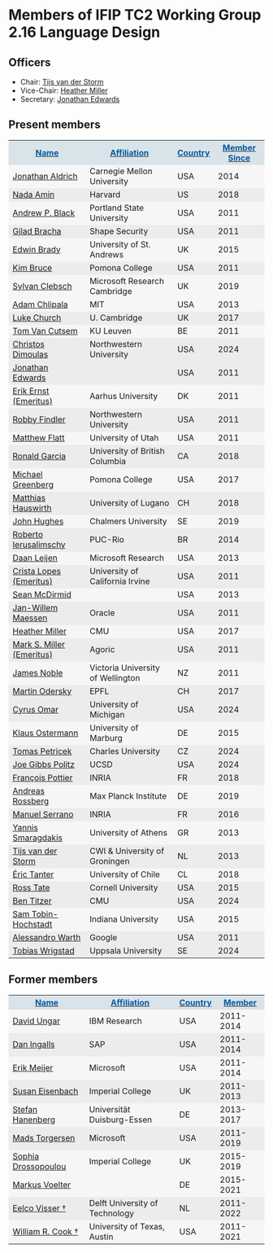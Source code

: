 # Members of IFIP TC2 Working Group 2.16 Language Design

## Officers

- Chair: [Tijs van der Storm](http://homepages.cwi.nl/~storm/)
- Vice-Chair: [Heather Miller](http://heather.miller.am/)
- Secretary: [Jonathan Edwards](http://alarmingdevelopment.org/)


## Present members

<table border="0" cellspacing="0" cellpadding="5">

<tr><th class="twikiFirstCol" bgcolor="#d9e3ea"><a href="GroupMembers661c.html?sortcol=0&amp;table=1&amp;up=0#sorted_table" title="Sort by this column"><font color="#005aa0"> Name</font></a> </th><th bgcolor="#d9e3ea"><a href="GroupMembers90c9.html?sortcol=1&amp;table=1&amp;up=0#sorted_table" title="Sort by this column"><font color="#005aa0"> Affiliation</font></a> </th><th bgcolor="#d9e3ea"><a href="GroupMembers0c2d.html?sortcol=2&amp;table=1&amp;up=0#sorted_table" title="Sort by this column"><font color="#005aa0"> Country</font></a> </th><th bgcolor="#d9e3ea"><a href="GroupMembers43a5.html?sortcol=3&amp;table=1&amp;up=0#sorted_table" title="Sort by this column"><font color="#005aa0"> Member Since</font></a> </th></tr>

<tr><td class="twikiFirstCol" bgcolor="#f6f6f6"> <a href="http://www.cs.cmu.edu/~./aldrich/" target="_top">Jonathan Aldrich</a> </td><td bgcolor="#f6f6f6"> Carnegie Mellon University </td><td bgcolor="#f6f6f6"> USA </td><td bgcolor="#f6f6f6"> 2014 </td></tr>
<tr><td class="twikiFirstCol" bgcolor="#ececec"> <a href="http://namin.org/" target="_top">Nada Amin</a> </td><td bgcolor="#ececec"> Harvard </td><td bgcolor="#ececec"> US </td><td bgcolor="#ececec"> 2018 </td></tr>
<tr><td class="twikiFirstCol" bgcolor="#f6f6f6"> <a href="http://www.cs.pdx.edu/~black" target="_top">Andrew P. Black</a> </td><td bgcolor="#f6f6f6"> Portland State University </td><td bgcolor="#f6f6f6"> USA </td><td bgcolor="#f6f6f6"> 2011 </td></tr>
<tr><td class="twikiFirstCol" bgcolor="#ececec"> <a href="http://bracha.org/Site/Home.html" target="_top">Gilad Bracha</a> </td><td bgcolor="#ececec"> Shape Security </td><td bgcolor="#ececec"> USA </td><td bgcolor="#ececec"> 2011 </td></tr>
<tr><td class="twikiFirstCol" bgcolor="#f6f6f6"> <a href="https://edwinb.wordpress.com/" target="_top">Edwin Brady</a> </td><td bgcolor="#f6f6f6"> University of St. Andrews </td><td bgcolor="#f6f6f6"> UK </td><td bgcolor="#f6f6f6"> 2015 </td></tr>
<tr><td class="twikiFirstCol" bgcolor="#ececec"> <a href="http://www.cs.pomona.edu/~kim" target="_top">Kim Bruce</a> </td><td bgcolor="#ececec"> Pomona College </td><td bgcolor="#ececec"> USA </td><td bgcolor="#ececec"> 2011 </td></tr>
<tr><td class="twikiFirstCol" bgcolor="#f6f6f6"> <a href="https://www.ponylang.io/" target="_top">Sylvan Clebsch</a> </td><td bgcolor="#f6f6f6"> Microsoft Research Cambridge </td><td bgcolor="#f6f6f6"> UK </td><td bgcolor="#f6f6f6"> 2019 </td></tr>
<tr><td class="twikiFirstCol" bgcolor="#f6f6f6"> <a href="http://adam.chlipala.net/" target="_top">Adam Chlipala</a> </td><td bgcolor="#f6f6f6"> MIT </td><td bgcolor="#f6f6f6"> USA </td><td bgcolor="#f6f6f6"> 2013 </td></tr>
<tr><td class="twikiFirstCol" bgcolor="#ececec"> <a href="https://lukechurchnet.appspot.com/" target="_top">Luke Church</a> </td><td bgcolor="#ececec"> U. Cambridge </td><td bgcolor="#ececec"> UK </td><td bgcolor="#ececec"> 2017 </td></tr>
<tr><td class="twikiFirstCol" bgcolor="#f6f6f6"> <a class="twikiLink" href="TomVanCutsem.html">Tom Van Cutsem</a> </td><td bgcolor="#f6f6f6"> KU Leuven </td><td bgcolor="#f6f6f6"> BE </td><td bgcolor="#f6f6f6"> 2011 </td></tr>
<tr><td class="twikiFirstCol" bgcolor="#ececec"> <a href="https://users.cs.northwestern.edu/~chrdimo/" target="_top">Christos Dimoulas</a> </td><td bgcolor="#ececec"> Northwestern University </td><td bgcolor="#ececec"> USA </td><td bgcolor="#ececec"> 2024 </td></tr>
<tr><td class="twikiFirstCol" bgcolor="#ececec"> <a href="http://alarmingdevelopment.org/" target="_top">Jonathan Edwards</a> </td><td bgcolor="#ececec"> &nbsp; </td><td bgcolor="#ececec"> USA </td><td bgcolor="#ececec"> 2011 </td></tr>
<tr><td class="twikiFirstCol" bgcolor="#f6f6f6"> <a href="http://pure.au.dk/portal/en/eernst@cs.au.dk" target="_top">Erik Ernst (Emeritus)</a> </td><td bgcolor="#f6f6f6"> Aarhus University </td><td bgcolor="#f6f6f6"> DK </td><td bgcolor="#f6f6f6"> 2011 </td></tr>
<tr><td class="twikiFirstCol" bgcolor="#ececec"> <a href="http://www.eecs.northwestern.edu/~robby/" target="_top">Robby Findler</a> </td><td bgcolor="#ececec"> Northwestern University </td><td bgcolor="#ececec"> USA </td><td bgcolor="#ececec"> 2011 </td></tr>
<tr><td class="twikiFirstCol" bgcolor="#f6f6f6"> <a href="http://www.cs.utah.edu/~mflatt/" target="_top">Matthew Flatt</a> </td><td bgcolor="#f6f6f6"> University of Utah </td><td bgcolor="#f6f6f6"> USA </td><td bgcolor="#f6f6f6"> 2011 </td></tr>
<tr><td class="twikiFirstCol" bgcolor="#ececec"> <a href="https://www.cs.ubc.ca/~rxg/" target="_top">Ronald Garcia</a> </td><td bgcolor="#ececec"> University of British Columbia </td><td bgcolor="#ececec"> CA </td><td bgcolor="#ececec"> 2018 </td></tr>
<tr><td class="twikiFirstCol" bgcolor="#f6f6f6"> <a href="http://www.cs.pomona.edu/~michael/" target="_top">Michael Greenberg</a> </td><td bgcolor="#f6f6f6"> Pomona College </td><td bgcolor="#f6f6f6"> USA </td><td bgcolor="#f6f6f6"> 2017 </td></tr>
<tr><td class="twikiFirstCol" bgcolor="#ececec"> <a href="https://www.inf.usi.ch/faculty/hauswirth/" target="_top">Matthias Hauswirth</a> </td><td bgcolor="#ececec"> University of Lugano </td><td bgcolor="#ececec"> CH </td><td bgcolor="#ececec"> 2018 </td></tr>
<tr><td class="twikiFirstCol" bgcolor="#f6f6f6"> <a href="http://www.cse.chalmers.se/~rjmh/" target="_top">John Hughes</a> </td><td bgcolor="#f6f6f6"> Chalmers University </td><td bgcolor="#f6f6f6"> SE </td><td bgcolor="#f6f6f6"> 2019 </td></tr>
<tr><td class="twikiFirstCol" bgcolor="#ececec"> <a href="http://www.inf.puc-rio.br/~roberto/" target="_top">Roberto Ierusalimschy</a> </td><td bgcolor="#ececec"> PUC-Rio </td><td bgcolor="#ececec"> BR </td><td bgcolor="#ececec"> 2014 </td></tr>
<tr><td class="twikiFirstCol" bgcolor="#f6f6f6"> <a href="http://research.microsoft.com/en-us/people/daan/" target="_top">Daan Leijen</a> </td><td bgcolor="#f6f6f6"> Microsoft Research </td><td bgcolor="#f6f6f6"> USA </td><td bgcolor="#f6f6f6"> 2013 </td></tr>
<tr><td class="twikiFirstCol" bgcolor="#ececec"> <a href="http://www.ics.uci.edu/~lopes/" target="_top">Crista Lopes (Emeritus)</a> </td><td bgcolor="#ececec"> University of California Irvine </td><td bgcolor="#ececec"> USA </td><td bgcolor="#ececec"> 2011 </td></tr>
<tr><td class="twikiFirstCol" bgcolor="#f6f6f6"> <a href="http://research.microsoft.com/people/smcdirm/" target="_top">Sean McDirmid</a> </td><td bgcolor="#f6f6f6"> &nbsp; </td><td bgcolor="#f6f6f6"> USA </td><td bgcolor="#f6f6f6"> 2013 </td></tr>
<tr><td class="twikiFirstCol" bgcolor="#ececec"> <a href="http://www.linkedin.com/in/janwillemmaessen" target="_top">Jan-Willem Maessen</a> </td><td bgcolor="#ececec"> Oracle </td><td bgcolor="#ececec"> USA </td><td bgcolor="#ececec"> 2011 </td></tr>
<tr><td class="twikiFirstCol" bgcolor="#f6f6f6"> <a href="http://heather.miller.am/" target="_top">Heather Miller</a> </td><td bgcolor="#f6f6f6"> CMU </td><td bgcolor="#f6f6f6"> USA </td><td bgcolor="#f6f6f6"> 2017 </td></tr>
<tr><td class="twikiFirstCol" bgcolor="#ececec"> <a href="http://research.google.com/pubs/author35958.html" target="_top">Mark S. Miller (Emeritus)</a> </td><td bgcolor="#ececec"> Agoric </td><td bgcolor="#ececec"> USA </td><td bgcolor="#ececec"> 2011 </td></tr>
<tr><td class="twikiFirstCol" bgcolor="#f6f6f6"> <a href="http://homepages.ecs.vuw.ac.nz/~kjx" target="_top">James Noble</a> </td><td bgcolor="#f6f6f6"> Victoria University of Wellington </td><td bgcolor="#f6f6f6"> NZ </td><td bgcolor="#f6f6f6"> 2011 </td></tr>
<tr><td class="twikiFirstCol" bgcolor="#ececec"> <a href="http://lampwww.epfl.ch/~odersky/" target="_top">Martin Odersky</a> </td><td bgcolor="#ececec"> EPFL </td><td bgcolor="#ececec"> CH </td><td bgcolor="#ececec"> 2017 </td></tr>
<tr><td class="twikiFirstCol" bgcolor="#ececec"> <a href="https://web.eecs.umich.edu/~comar/" target="_top">Cyrus Omar</a> </td><td bgcolor="#ececec">University of Michigan </td><td bgcolor="#ececec"> USA </td><td bgcolor="#ececec"> 2024 </td></tr>
<tr><td class="twikiFirstCol" bgcolor="#f6f6f6"> <a href="http://www.informatik.uni-marburg.de/~kos/" target="_top">Klaus Ostermann</a> </td><td bgcolor="#f6f6f6"> University of Marburg </td><td bgcolor="#f6f6f6"> DE </td><td bgcolor="#f6f6f6"> 2015 </td></tr>
<tr><td class="twikiFirstCol" bgcolor="#ececec"> <a href="https://tomasp.net/" target="_top">Tomas Petricek</a> </td><td bgcolor="#ececec">Charles University</td><td bgcolor="#ececec"> CZ </td><td bgcolor="#ececec"> 2024 </td></tr>
<tr><td class="twikiFirstCol" bgcolor="#ececec"> <a href="https://jpolitz.github.io/" target="_top">Joe Gibbs Politz</a> </td><td bgcolor="#ececec">UCSD</td><td bgcolor="#ececec"> USA </td><td bgcolor="#ececec"> 2024 </td></tr>
<tr><td class="twikiFirstCol" bgcolor="#ececec"> <a href="http://gallium.inria.fr/~fpottier/" target="_top">François Pottier</a> </td><td bgcolor="#ececec"> INRIA </td><td bgcolor="#ececec"> FR </td><td bgcolor="#ececec"> 2018 </td></tr>
<tr><td class="twikiFirstCol" bgcolor="#f6f6f6"> <a href="https://people.mpi-sws.org/~rossberg/" target="_top">Andreas Rossberg</a> </td><td bgcolor="#f6f6f6"> Max Planck Institute </td><td bgcolor="#f6f6f6"> DE </td><td bgcolor="#f6f6f6"> 2019 </td></tr>
<tr><td class="twikiFirstCol" bgcolor="#ececec"> <a href="https://www-sop.inria.fr/members/Manuel.Serrano/" target="_top">Manuel Serrano</a> </td><td bgcolor="#ececec"> INRIA </td><td bgcolor="#ececec"> FR </td><td bgcolor="#ececec"> 2016 </td></tr>
<tr><td class="twikiFirstCol" bgcolor="#f6f6f6"> <a href="http://cgi.di.uoa.gr/~smaragd/" target="_top">Yannis Smaragdakis</a> </td><td bgcolor="#f6f6f6"> University of Athens </td><td bgcolor="#f6f6f6"> GR </td><td bgcolor="#f6f6f6"> 2013 </td></tr>
<tr><td class="twikiFirstCol" bgcolor="#ececec"> <a href="http://homepages.cwi.nl/~storm/" target="_top">Tijs van der Storm</a> </td><td bgcolor="#ececec"> CWI &amp; University of Groningen </td><td bgcolor="#ececec"> NL </td><td bgcolor="#ececec"> 2013 </td></tr>
<tr><td class="twikiFirstCol" bgcolor="#f6f6f6"> <a href="https://www.dcc.uchile.cl/eric_tanter" target="_top">Éric Tanter</a> </td><td bgcolor="#f6f6f6"> University of Chile </td><td bgcolor="#f6f6f6"> CL </td><td bgcolor="#f6f6f6"> 2018 </td></tr>
<tr><td class="twikiFirstCol" bgcolor="#ececec"> <a href="http://www.cs.cornell.edu/~ross/" target="_top">Ross Tate</a> </td><td bgcolor="#ececec"> Cornell University </td><td bgcolor="#ececec"> USA </td><td bgcolor="#ececec"> 2015 </td></tr>
<tr><td class="twikiFirstCol" bgcolor="#ececec"> <a href="https://s3d.cmu.edu/people/core-faculty/titzer-ben.html" target="_top">Ben Titzer</a> </td><td bgcolor="#ececec">CMU</td><td bgcolor="#ececec"> USA </td><td bgcolor="#ececec"> 2024 </td></tr>
<tr><td class="twikiFirstCol" bgcolor="#f6f6f6"> <a href="http://samth.github.io/" target="_top">Sam Tobin-Hochstadt</a> </td><td bgcolor="#f6f6f6"> Indiana University </td><td bgcolor="#f6f6f6"> USA </td><td bgcolor="#f6f6f6"> 2015 </td></tr>
<tr><td class="twikiFirstCol" bgcolor="#ececec"> <a href="http://tinlizzie.org/~awarth" target="_top">Alessandro Warth</a> </td><td bgcolor="#ececec"> Google </td><td bgcolor="#ececec"> USA </td><td bgcolor="#ececec"> 2011 </td></tr>
<tr><td class="twikiFirstCol" bgcolor="#ececec"> <a href="http://wrigstad.com/" target="_top">Tobias Wrigstad</a> </td><td bgcolor="#ececec">Uppsala University</td><td bgcolor="#ececec"> SE </td><td bgcolor="#ececec"> 2024 </td></tr>

</table>

## Former members

<table border="0" cellspacing="0" cellpadding="5">
<tr><th class="twikiFirstCol" bgcolor="#d9e3ea"><a href="GroupMembers8f59.html?sortcol=0&amp;table=2&amp;up=0#sorted_table" title="Sort by this column"><font color="#005aa0"> Name</font></a> </th><th bgcolor="#d9e3ea"><a href="GroupMembers5b17.html?sortcol=1&amp;table=2&amp;up=0#sorted_table" title="Sort by this column"><font color="#005aa0"> Affiliation</font></a> </th><th bgcolor="#d9e3ea"><a href="GroupMemberse04a.html?sortcol=2&amp;table=2&amp;up=0#sorted_table" title="Sort by this column"><font color="#005aa0"> Country</font></a> </th><th bgcolor="#d9e3ea"><a href="GroupMembers1247.html?sortcol=3&amp;table=2&amp;up=0#sorted_table" title="Sort by this column"><font color="#005aa0"> Member</font></a> </th></tr>
<tr><td class="twikiFirstCol" bgcolor="#f6f6f6"> <a href="https://researcher.ibm.com/researcher/view.php?person=us-davidungar" target="_top">David Ungar</a> </td><td bgcolor="#f6f6f6"> IBM Research </td><td bgcolor="#f6f6f6"> USA </td><td bgcolor="#f6f6f6"> 2011-2014 </td></tr>
<tr><td class="twikiFirstCol" bgcolor="#ececec"> <a href="http://en.wikipedia.org/wiki/Daniel_Henry_Holmes_Ingalls,_Jr." target="_top">Dan Ingalls</a> </td><td bgcolor="#ececec"> SAP </td><td bgcolor="#ececec"> USA </td><td bgcolor="#ececec"> 2011-2014 </td></tr>
<tr><td class="twikiFirstCol" bgcolor="#f6f6f6"> <a href="http://research.microsoft.com/en-us/um/people/emeijer/default.aspx" target="_top">Erik Meijer</a> </td><td bgcolor="#f6f6f6"> Microsoft </td><td bgcolor="#f6f6f6"> USA </td><td bgcolor="#f6f6f6"> 2011-2014 </td></tr>
<tr><td class="twikiFirstCol" bgcolor="#ececec"> <a href="http://www.doc.ic.ac.uk/~susan" target="_top">Susan Eisenbach</a> </td><td bgcolor="#ececec"> Imperial College </td><td bgcolor="#ececec"> UK </td><td bgcolor="#ececec"> 2011-2013 </td></tr>
<tr><td class="twikiFirstCol" bgcolor="#f6f6f6"> <a href="http://www.dawis.wiwi.uni-due.de/team/stefan-hanenberg/" target="_top">Stefan Hanenberg</a> </td><td bgcolor="#f6f6f6"> Universität Duisburg-Essen </td><td bgcolor="#f6f6f6"> DE </td><td bgcolor="#f6f6f6"> 2013-2017 </td></tr>
<tr><td class="twikiFirstCol" bgcolor="#ececec"> <a href="http://blogs.msdn.com/madst/" target="_top">Mads Torgersen</a> </td><td bgcolor="#ececec"> Microsoft </td><td bgcolor="#ececec"> USA </td><td bgcolor="#ececec"> 2011-2019 </td></tr>

<tr><td class="twikiFirstCol" bgcolor="#f6f6f6"> <a href="https://wp.doc.ic.ac.uk/sd/" target="_top">Sophia Drossopoulou</a> </td><td bgcolor="#f6f6f6"> Imperial College </td><td bgcolor="#f6f6f6"> UK </td><td bgcolor="#f6f6f6"> 2015-2019 </td></tr>

<tr><td class="twikiFirstCol" bgcolor="#f6f6f6"> <a href="http://www.voelter.de/" target="_top">Markus Voelter</a> </td><td bgcolor="#f6f6f6"> &nbsp; </td><td bgcolor="#f6f6f6"> DE </td><td bgcolor="#f6f6f6"> 2015-2021 </td></tr>

<tr><td class="twikiFirstCol" bgcolor="#ececec"> <a href="http://eelcovisser.org/" target="_top">Eelco Visser †</a> </td><td bgcolor="#ececec"> Delft University of Technology </td><td bgcolor="#ececec"> NL </td><td bgcolor="#ececec"> 2011-2022 </td></tr>

<tr><td class="twikiFirstCol" bgcolor="#f6f6f6"> <a href="http://www.cs.utexas.edu/users/wcook" target="_top">William R. Cook †</a> </td><td bgcolor="#f6f6f6"> University of Texas, Austin </td><td bgcolor="#f6f6f6"> USA </td><td bgcolor="#f6f6f6"> 2011-2021 </td></tr>

</table>

